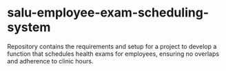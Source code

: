 # salu-employee-exam-scheduling-system
Repository contains the requirements and setup for a project to develop a function that schedules health exams for employees, ensuring no overlaps and adherence to clinic hours.
